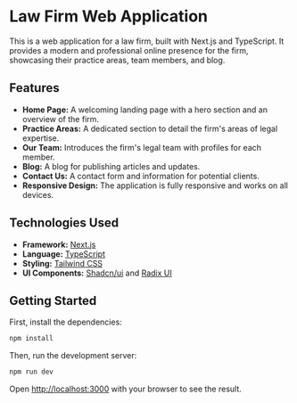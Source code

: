 # Law Firm Web Application

This is a web application for a law firm, built with Next.js and TypeScript. It provides a modern and professional online presence for the firm, showcasing their practice areas, team members, and blog.

## Features

*   **Home Page:** A welcoming landing page with a hero section and an overview of the firm.
*   **Practice Areas:** A dedicated section to detail the firm's areas of legal expertise.
*   **Our Team:** Introduces the firm's legal team with profiles for each member.
*   **Blog:** A blog for publishing articles and updates.
*   **Contact Us:** A contact form and information for potential clients.
*   **Responsive Design:** The application is fully responsive and works on all devices.

## Technologies Used

*   **Framework:** [Next.js](https://nextjs.org/)
*   **Language:** [TypeScript](https://www.typescriptlang.org/)
*   **Styling:** [Tailwind CSS](https://tailwindcss.com/)
*   **UI Components:** [Shadcn/ui](https://ui.shadcn.com/) and [Radix UI](https://www.radix-ui.com/)

## Getting Started

First, install the dependencies:

```bash
npm install
```

Then, run the development server:

```bash
npm run dev
```

Open [http://localhost:3000](http://localhost:3000) with your browser to see the result.
